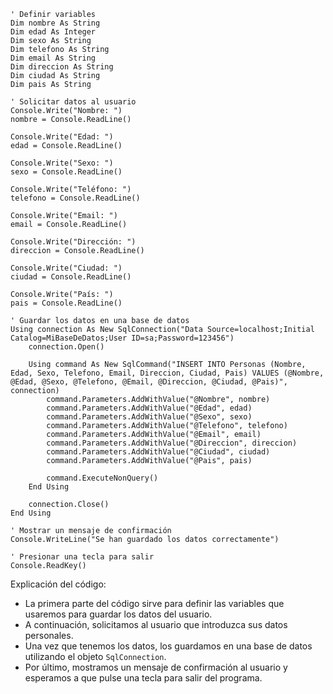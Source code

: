 ```visual basic
' Definir variables
Dim nombre As String
Dim edad As Integer
Dim sexo As String
Dim telefono As String
Dim email As String
Dim direccion As String
Dim ciudad As String
Dim pais As String

' Solicitar datos al usuario
Console.Write("Nombre: ")
nombre = Console.ReadLine()

Console.Write("Edad: ")
edad = Console.ReadLine()

Console.Write("Sexo: ")
sexo = Console.ReadLine()

Console.Write("Teléfono: ")
telefono = Console.ReadLine()

Console.Write("Email: ")
email = Console.ReadLine()

Console.Write("Dirección: ")
direccion = Console.ReadLine()

Console.Write("Ciudad: ")
ciudad = Console.ReadLine()

Console.Write("País: ")
pais = Console.ReadLine()

' Guardar los datos en una base de datos
Using connection As New SqlConnection("Data Source=localhost;Initial Catalog=MiBaseDeDatos;User ID=sa;Password=123456")
    connection.Open()

    Using command As New SqlCommand("INSERT INTO Personas (Nombre, Edad, Sexo, Telefono, Email, Direccion, Ciudad, Pais) VALUES (@Nombre, @Edad, @Sexo, @Telefono, @Email, @Direccion, @Ciudad, @Pais)", connection)
        command.Parameters.AddWithValue("@Nombre", nombre)
        command.Parameters.AddWithValue("@Edad", edad)
        command.Parameters.AddWithValue("@Sexo", sexo)
        command.Parameters.AddWithValue("@Telefono", telefono)
        command.Parameters.AddWithValue("@Email", email)
        command.Parameters.AddWithValue("@Direccion", direccion)
        command.Parameters.AddWithValue("@Ciudad", ciudad)
        command.Parameters.AddWithValue("@Pais", pais)

        command.ExecuteNonQuery()
    End Using

    connection.Close()
End Using

' Mostrar un mensaje de confirmación
Console.WriteLine("Se han guardado los datos correctamente")

' Presionar una tecla para salir
Console.ReadKey()
```

Explicación del código:

* La primera parte del código sirve para definir las variables que usaremos para guardar los datos del usuario.
* A continuación, solicitamos al usuario que introduzca sus datos personales.
* Una vez que tenemos los datos, los guardamos en una base de datos utilizando el objeto `SqlConnection`.
* Por último, mostramos un mensaje de confirmación al usuario y esperamos a que pulse una tecla para salir del programa.